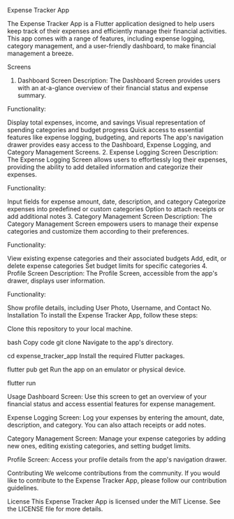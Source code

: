 Expense Tracker App


The Expense Tracker App is a Flutter application designed to help users keep track of their expenses and efficiently manage their financial activities. This app comes with a range of features, including expense logging, category management, and a user-friendly dashboard, to make financial management a breeze.

Screens
1. Dashboard Screen
Description: The Dashboard Screen provides users with an at-a-glance overview of their financial status and expense summary.

Functionality:

Display total expenses, income, and savings
Visual representation of spending categories and budget progress
Quick access to essential features like expense logging, budgeting, and reports
The app's navigation drawer provides easy access to the Dashboard, Expense Logging, and Category Management Screens.
2. Expense Logging Screen
Description: The Expense Logging Screen allows users to effortlessly log their expenses, providing the ability to add detailed information and categorize their expenses.

Functionality:

Input fields for expense amount, date, description, and category
Categorize expenses into predefined or custom categories
Option to attach receipts or add additional notes
3. Category Management Screen
Description: The Category Management Screen empowers users to manage their expense categories and customize them according to their preferences.

Functionality:

View existing expense categories and their associated budgets
Add, edit, or delete expense categories
Set budget limits for specific categories
4. Profile Screen
Description: The Profile Screen, accessible from the app's drawer, displays user information.

Functionality:

Show profile details, including User Photo, Username, and Contact No.
Installation
To install the Expense Tracker App, follow these steps:

Clone this repository to your local machine.

bash
Copy code
git clone <repository-url>
Navigate to the app's directory.


cd expense_tracker_app
Install the required Flutter packages.


flutter pub get
Run the app on an emulator or physical device.


flutter run


Usage
Dashboard Screen: Use this screen to get an overview of your financial status and access essential features for expense management.

Expense Logging Screen: Log your expenses by entering the amount, date, description, and category. You can also attach receipts or add notes.

Category Management Screen: Manage your expense categories by adding new ones, editing existing categories, and setting budget limits.

Profile Screen: Access your profile details from the app's navigation drawer.

Contributing
We welcome contributions from the community. If you would like to contribute to the Expense Tracker App, please follow our contribution guidelines.

License
This Expense Tracker App is licensed under the MIT License. See the LICENSE file for more details.